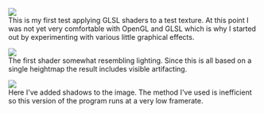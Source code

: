![][fig1]  
This is my first test applying GLSL shaders to a test texture.
At this point I was not yet very comfortable with OpenGL and GLSL which is why I started out by experimenting with various little graphical effects.

![][fig2]  
The first shader somewhat resembling lighting.
Since this is all based on a single heightmap the result includes visible artifacting.

![][fig3]  
Here I've added shadows to the image. The method I've used is inefficient so this version of the program runs at a very low framerate.

[fig1]: glsltest.png
[fig2]: lighting1.png
[fig3]: shading1.png
